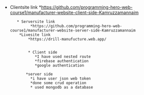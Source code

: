  * Clientsite link
              *https://github.com/programming-hero-web-course1/manufacturer-website-client-side-Kamruzzamannaim
                  
          * Serversite link
                *https://github.com/programming-hero-web-course1/manufacturer-website-server-side-Kamruzzamannaim
           *Livesite link
               *https://drill-manufucture.web.app/
               
               
               * Client side
                  *I have used nested route
                  *firebase authentication
                  *google authentication
                  
              *server side
                *i have user json web token
                *done some crud operation
                * used mongodb as a database
